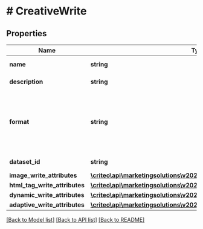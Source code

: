 # # CreativeWrite

## Properties

Name | Type | Description | Notes
------------ | ------------- | ------------- | -------------
**name** | **string** | The name of the creative |
**description** | **string** | The description of the creative | [optional]
**format** | **string** | The format of the creative  You can use \&quot;Image\&quot;, \&quot; HtmlTag\&quot;, \&quot;Dynamic\&quot; or \&quot;Adaptive\&quot; |
**dataset_id** | **string** | Dataset linked to the Creative |
**image_write_attributes** | [**\criteo\api\marketingsolutions\v2024_10\Model\ImageWriteAttributes**](ImageWriteAttributes.md) |  | [optional]
**html_tag_write_attributes** | [**\criteo\api\marketingsolutions\v2024_10\Model\HtmlTagWriteAttributes**](HtmlTagWriteAttributes.md) |  | [optional]
**dynamic_write_attributes** | [**\criteo\api\marketingsolutions\v2024_10\Model\DynamicWriteAttributes**](DynamicWriteAttributes.md) |  | [optional]
**adaptive_write_attributes** | [**\criteo\api\marketingsolutions\v2024_10\Model\AdaptiveWriteAttributes**](AdaptiveWriteAttributes.md) |  | [optional]

[[Back to Model list]](../../README.md#models) [[Back to API list]](../../README.md#endpoints) [[Back to README]](../../README.md)
